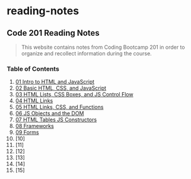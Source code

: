 # reading-notes

## Code 201 Reading Notes

> This website contains notes from Coding Bootcamp 201 in order to organize and recollect information during the course.


### Table of Contents
1. [01 Intro to HTML and JavaScript](class-01.md)
2. [02 Basic HTML, CSS, and JavaScript](class-02.md)
3. [03 HTML Lists, CSS Boxes, and JS Control Flow](class-03.md)
4. [04 HTML Links](class-04.md)
5. [05 HTML Links, CSS, and Functions](class-05.md)
6. [06 JS Objects and the DOM](class-06.md)
7. [07 HTML Tables JS Constructors](class-07.md)
8. [08 Frameworks](class-08.md)
9. [09 Forms](class-09.md)
10. [10]
11. [11]
12. [12]
13. [13]
14. [14]
15. [15]
